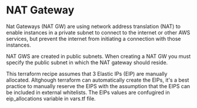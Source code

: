 # NAT Gateway

Nat Gateways (NAT GW) are using network address translation (NAT) to enable instances in a private subnet to connect to the internet or other AWS services, but prevent the internet from initiating a connection with those instances.

NAT GWS are created in public subnets. When creating a NAT GW you must specify the public subnet in which the NAT gateway should reside.

This terraform recipe assumes that 3 Elastic IPs (EIP) are manually allocated. Altghough terraform can automatically create the EIPs, it's a best practice to manually reserve the EIPS with the assumption that the EIPS can be included in external whitelists.
The EIPs values are confugired in eip_allocations variable in vars.tf file. 
